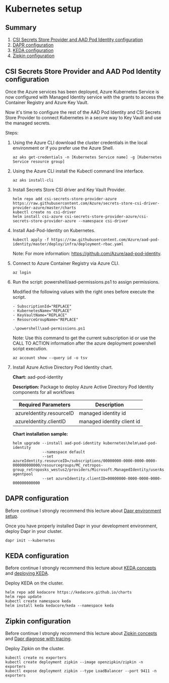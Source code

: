 # Kubernetes setup

## Summary

1. [CSI Secrets Store Provider and AAD Pod Identity configuration](#csi-secrets-store-provider-and-aad-pod-identity-configuration)
2. [DAPR configuration](#dapr-configuration)
3. [KEDA configuration](#keda-configuration)
4. [Zipkin configuration](#zipkin-configuration)

## CSI Secrets Store Provider and AAD Pod Identity configuration

Once the Azure services has been deployed, Azure Kubernetes Service is now configured with Managed Identity service with the grants to access the Container Registry and Azure Key Vault. 

Now it's time to configure the rest of the AAD Pod Identity and CSI Secrets Store Provider to connect Kubernetes in a secure way to Key Vault and use the managed secrets.

Steps:

1. Using the Azure CLI download the cluster credentials in the local environment or if you prefer use the Azure Shell.

    ```
    az aks get-credentials -n [Kubernetes Service name] -g [Kubernetes Service resource group]
    ```

2. Using the Azure CLI install the Kubectl command line interface.

    ```
    az aks install-cli
    ```

3. Install Secrets Store CSI driver and Key Vault Provider.
    
    ```
    helm repo add csi-secrets-store-provider-azure https://raw.githubusercontent.com/Azure/secrets-store-csi-driver-provider-azure/master/charts
    kubectl create ns csi-driver
    helm install csi-azure csi-secrets-store-provider-azure/csi-secrets-store-provider-azure --namespace csi-driver
    ```

4. Install Aad-Pod-Identity on Kubernetes.

    ```
    kubectl apply -f https://raw.githubusercontent.com/Azure/aad-pod-identity/master/deploy/infra/deployment-rbac.yaml
    ```

    Note: For more information: https://github.com/Azure/aad-pod-identity.

5. Connect to Azure Container Registry via Azure CLI.

    ```
    az login
    ```

6. Run the script: powershell/aad-permissions.ps1 to assign permissions.

    Modified the following values with the right ones before execute the script.

    ```
    - SubscriptionId="REPLACE"
    - KubernetesName="REPLACE"
    - KeyVaultName="REPLACE"
    - ResourceGroupName="REPLACE"
    ```

    ```
    .\powershell\aad-permissions.ps1
    ```

    Note: Use this command to get the current subscription id or use the CALL TO ACTION information after the azure deployment powershell script execution.
    
    ```
    az account show --query id -o tsv
    ```

7. Install Azure Active Directory Pod Identity chart.

    <b>Chart:</b> aad-pod-identity
    
    <b>Description:</b> Package to deploy Azure Active Directory Pod Identity components for all workflows

    | Required Parameters | Description |
    |-|-|
    | azureIdentity.resourceID | managed identity id |
    | azureIdentity.clientID | managed identity client id |

    <b>Chart installation sample:</b>

    ```
    helm upgrade --install aad-pod-identity kubernetes\helm\aad-pod-identity 
                 --namespace default 
                 --set azureIdentity.resourceID=/subscriptions/00000000-0000-0000-0000-000000000000/resourcegroups/MC_retropos-group_retroposks_westus2/providers/Microsoft.ManagedIdentity/userAssignedIdentities/retroposks-agentpool 
                 --set azureIdentity.clientID=00000000-0000-0000-0000-000000000000
    ```

## DAPR configuration

Before continue I strongly recommend this lecture about [Dapr environment setup](https://github.com/dapr/docs/blob/master/getting-started/environment-setup.md).

Once you have properly installed Dapr in your development environment, deploy Dapr in your cluster.

```
dapr init --kubernetes
```

## KEDA configuration

Before continue I strongly recommend this lecture about [KEDA concepts](https://keda.sh/docs/2.0/concepts/) and [deploying KEDA](https://keda.sh/docs/2.0/deploy/).

Deploy KEDA on the cluster.

```
helm repo add kedacore https://kedacore.github.io/charts
helm repo update
kubectl create namespace keda
helm install keda kedacore/keda --namespace keda
```

## Zipkin configuration

Before continue I strongly recommend this lecture about [Zipkin concepts](https://zipkin.io/) and [Dapr diagnose with tracing](https://github.com/dapr/docs/tree/master/howto/diagnose-with-tracing).

Deploy Zipkin on the cluster.

```
kubectl create ns exporters
kubectl create deployment zipkin --image openzipkin/zipkin -n exporters
kubectl expose deployment zipkin --type LoadBalancer --port 9411 -n exporters
```